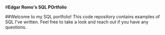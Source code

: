 #**Edgar Romo's SQL POrtfolio**

##Welcome to my SQL portfolio! This code repository contains examples of SQL I've written. Feel free to take a look and reach out if you have any questions.
